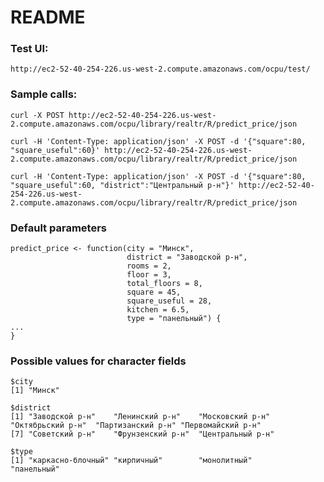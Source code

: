 # README

### Test UI:
`http://ec2-52-40-254-226.us-west-2.compute.amazonaws.com/ocpu/test/`


### Sample calls:

```
curl -X POST http://ec2-52-40-254-226.us-west-2.compute.amazonaws.com/ocpu/library/realtr/R/predict_price/json
```

```
curl -H 'Content-Type: application/json' -X POST -d '{"square":80, "square_useful":60}' http://ec2-52-40-254-226.us-west-2.compute.amazonaws.com/ocpu/library/realtr/R/predict_price/json
```

```
curl -H 'Content-Type: application/json' -X POST -d '{"square":80, "square_useful":60, "district":"Центральный р-н"}' http://ec2-52-40-254-226.us-west-2.compute.amazonaws.com/ocpu/library/realtr/R/predict_price/json
```

### Default parameters

```
predict_price <- function(city = "Минск",
                          district = "Заводской р-н",
                          rooms = 2,
                          floor = 3,
                          total_floors = 8,
                          square = 45,
                          square_useful = 28,
                          kitchen = 6.5,
                          type = "панельный") {
...                          
}
```

### Possible values for character fields

```
$city
[1] "Минск"

$district
[1] "Заводской р-н"    "Ленинский р-н"    "Московский р-н"   "Октябрьский р-н"  "Партизанский р-н" "Первомайский р-н"
[7] "Советский р-н"    "Фрунзенский р-н"  "Центральный р-н" 

$type
[1] "каркасно-блочный" "кирпичный"        "монолитный"       "панельный" 
```
